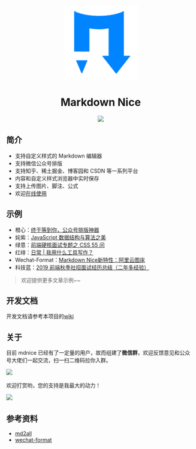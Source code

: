 <div align="center">
<a href="https://mdnice.com">
<img width="200" src="./logo.png"/>
</a>
</div>
<h1 align="center">Markdown Nice</h1>
<p align="center"><img src="https://api.travis-ci.org/zhning12/markdown-nice.svg?branch=master"></p>

## 简介

- 支持自定义样式的 Markdown 编辑器
- 支持微信公众号排版
- 支持知乎、稀土掘金、博客园和 CSDN 等一系列平台
- 内容和自定义样式浏览器中实时保存
- 支持上传图片、脚注、公式
- 欢迎[在线使用](https://mdnice.com/)

## 示例

- 橙心：[终于等到你，公众号排版神器](https://mp.weixin.qq.com/s/raFgkqlV5hZmrXiEWVAyfQ)
- 姹紫：[JavaScript 数据结构与算法之美](https://mp.weixin.qq.com/s/KmoRDGdJLZ7reMfTDDaFGg)
- 绿意：[前端硬核面试专题之 CSS 55 问](https://mp.weixin.qq.com/s/SVKMsQtOLNqYXeT_f95FUw)
- 红绯：[日常 | 我用什么工具写作？](https://mp.weixin.qq.com/s/DrvJBEWqH14atF_4O1IXFw)
- Wechat-Format：[Markdown Nice新特性：阿里云图床](https://mp.weixin.qq.com/s/QPsOUkLCsvhqSicTOGaHJg)
- 科技蓝：[2019 前端秋季社招面试经历总结（二年多经验）](https://mp.weixin.qq.com/s/eDIDOESem_s93liccYK-qw)

> 欢迎提供更多文章示例~~

## 开发文档

开发文档请参考本项目的[wiki](https://github.com/zhning12/markdown-nice/wiki/%E5%BC%80%E5%8F%91%E6%96%87%E6%A1%A3)

## 关于

目前 mdnice 已经有了一定量的用户，故而组建了**微信群**，欢迎反馈意见和公众号大佬们一起交流，扫一扫二维码拉你入群。

<img width="250px" src="http://my-wechat.mdnice.com/mdnice/friend_20191007150639.jpeg"/>

欢迎打赏哟，您的支持是我最大的动力！

<img width="250px" src="http://my-wechat.mdnice.com/mdnice/bonus_20191007150639.png"/>

## 参考资料

- [md2all](https://md.aclickall.com/)
- [wechat-format](https://github.com/lyricat/wechat-format)
